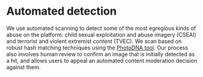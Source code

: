 # Automated detection

We use automated scanning to detect some of the most egregious kinds of abuse on the platform: child sexual exploitation and abuse imagery (CSEAI) and terrorist and violent extremist content (TVEC). We scan based on robust hash matching techniques using the [PhotoDNA tool](https://www.microsoft.com/en-us/photodna). Our process also involves human review to confirm an image that is initially detected as a hit, and allows users to appeal an automated content moderation decision against them.
